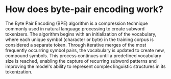 # How does byte-pair encoding work?

The Byte Pair Encoding (BPE) algorithm is a compression technique commonly used in natural language processing to create subword tokenizers. The algorithm begins with an initialization of the vocabulary, where each unique symbol (character or byte) in the training corpus is considered a separate token. Through iterative merges of the most frequently occurring symbol pairs, the vocabulary is updated to create new, compound symbols. This process continues until a predefined vocabulary size is reached, enabling the capture of recurring subword patterns and improving the model's ability to represent complex linguistic structures in its tokenization.

